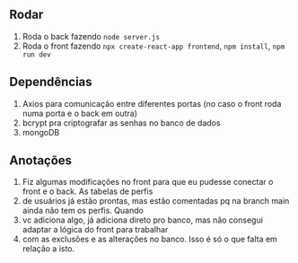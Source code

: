 ## Rodar

1. Roda o back fazendo `node server.js`
2. Roda o front fazendo `npx create-react-app frontend`, `npm install`, `npm run dev`

## Dependências

1. Axios para comunicação entre diferentes portas (no caso o front roda numa porta e o back em outra)
2. bcrypt pra criptografar as senhas no banco de dados
3. mongoDB

## Anotações

1. Fiz algumas modificações no front para que eu pudesse conectar o front e o back. As tabelas de perfis
2. de usuários já estão prontas, mas estão comentadas pq na branch main ainda não tem os perfis. Quando
3. vc adiciona algo, já adiciona direto pro banco, mas não consegui adaptar a lógica do front para trabalhar
4. com as exclusões e as alterações no banco. Isso é só o que falta em relação a isto.
